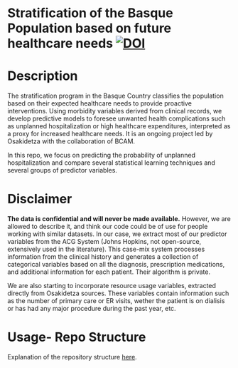 # Stratification of the Basque Population based on future healthcare needs [![DOI](https://zenodo.org/badge/434227954.svg)](https://zenodo.org/badge/latestdoi/434227954)

# Description

The stratification program in the Basque Country classifies the population based on their expected healthcare needs to provide proactive interventions. Using morbidity variables derived from clinical records, we develop predictive models to foresee unwanted health complications such as unplanned hospitalization or high healthcare expenditures, interpreted as a proxy for increased healthcare needs. It is an ongoing project led by Osakidetza with the collaboration of BCAM.

In this repo, we focus on predicting the probability of unplanned hospitalization and compare several statistical learning techniques and several groups of predictor variables.

# Disclaimer 

**The data is confidential and will never be made available.**
However, we are allowed to describe it, and think our code could be of use for people working with similar datasets.
In our case, we extract most of our predictor variables from the ACG System (Johns Hopkins, not open-source, extensively used in the literature). This case-mix system processes information from the clinical history and generates a collection of categorical variables based on all the diagnosis, prescription medications, and additional information for each patient. Their algorithm is private. 

We are also starting to incorporate resource usage variables, extracted directly from Osakidetza sources. These variables contain information such as the number of primary care or ER visits, wether the patient is on dialisis or has had any major procedure during the past year, etc.

# Usage- Repo Structure

Explanation of the repository structure [here](https://github.com/AlexOlza/estratificacion/blob/2ff68b6833a2b7676cbc2c522a9f20c0584ba7d9/docs/structure.md).

